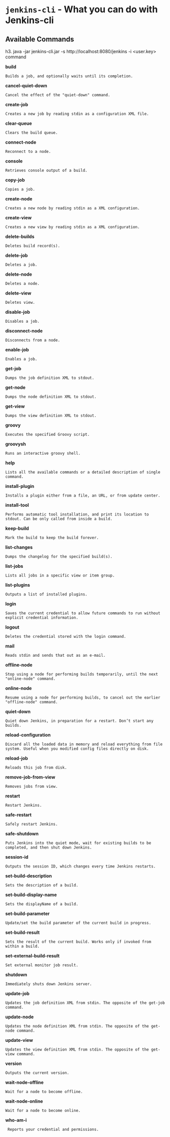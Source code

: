 `jenkins-cli`  - What you can do with Jenkins-cli
================================


Available Commands
------------------

h3. java -jar jenkins-cli.jar -s http://localhost:8080/jenkins -i <user.key> command

**build**

	Builds a job, and optionally waits until its completion.
	
**cancel-quiet-down**

	Cancel the effect of the "quiet-down" command.

**create-job**

	Creates a new job by reading stdin as a configuration XML file.
	
**clear-queue**

	Clears the build queue.
	
**connect-node**

	Reconnect to a node.
	
**console**

	Retrieves console output of a build.

**copy-job**

	Copies a job.

**create-node**

	Creates a new node by reading stdin as a XML configuration.
	
**create-view**

	Creates a new view by reading stdin as a XML configuration.
	
**delete-builds**

	Deletes build record(s).
	
**delete-job**

	Deletes a job.
	
**delete-node**

	Deletes a node.
	
**delete-view**

	Deletes view.
	
**disable-job**

	Disables a job.
	
**disconnect-node**

	Disconnects from a node.
	
**enable-job**

	Enables a job.
	
**get-job**

	Dumps the job definition XML to stdout.
	
**get-node**

	Dumps the node definition XML to stdout.
	
**get-view**

	Dumps the view definition XML to stdout.
	
**groovy**

	Executes the specified Groovy script.
	
**groovysh**

	Runs an interactive groovy shell.
	
**help**

	Lists all the available commands or a detailed description of single command.
	
**install-plugin**

	Installs a plugin either from a file, an URL, or from update center.
	
**install-tool**

	Performs automatic tool installation, and print its location to stdout. Can be only called from inside a build.
	
**keep-build**

	Mark the build to keep the build forever.
	
**list-changes**

	Dumps the changelog for the specified build(s).
	
**list-jobs**

	Lists all jobs in a specific view or item group.
	
**list-plugins**

	Outputs a list of installed plugins.
	
**login**

	Saves the current credential to allow future commands to run without explicit credential information.
	
**logout**

	Deletes the credential stored with the login command.
	
**mail**

	Reads stdin and sends that out as an e-mail.
	
**offline-node**

	Stop using a node for performing builds temporarily, until the next "online-node" command.
	
**online-node**

	Resume using a node for performing builds, to cancel out the earlier "offline-node" command.
	
**quiet-down**

	Quiet down Jenkins, in preparation for a restart. Don’t start any builds.
	
**reload-configuration**

	Discard all the loaded data in memory and reload everything from file system. Useful when you modified config files directly on disk.
	
**reload-job**

	Reloads this job from disk.
	
**remove-job-from-view**

	Removes jobs from view.
	
**restart**

	Restart Jenkins.
	
**safe-restart**

	Safely restart Jenkins.
	
**safe-shutdown**

	Puts Jenkins into the quiet mode, wait for existing builds to be completed, and then shut down Jenkins.
	
**session-id**

	Outputs the session ID, which changes every time Jenkins restarts.
	
**set-build-description**

	Sets the description of a build.
	
**set-build-display-name**

	Sets the displayName of a build.
	
**set-build-parameter**

	Update/set the build parameter of the current build in progress.
	
**set-build-result**

	Sets the result of the current build. Works only if invoked from within a build.
	
**set-external-build-result**

	Set external monitor job result.
	
**shutdown**

	Immediately shuts down Jenkins server.
	
**update-job**

	Updates the job definition XML from stdin. The opposite of the get-job command.
	
**update-node**

	Updates the node definition XML from stdin. The opposite of the get-node command.
	
**update-view**

	Updates the view definition XML from stdin. The opposite of the get-view command.
	
**version**

	Outputs the current version.
	
**wait-node-offline**

	Wait for a node to become offline.
	
**wait-node-online**

	Wait for a node to become online.
	
**who-am-i**

     Reports your credential and permissions.
